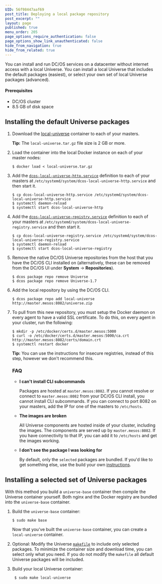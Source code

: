 ```yaml
---
UID: 56f98447aaf69
post_title: Deploying a local package repository
post_excerpt: ""
layout: page
published: true
menu_order: 205
page_options_require_authentication: false
page_options_show_link_unauthenticated: false
hide_from_navigation: true
hide_from_related: true
---
```

You can install and run DC/OS services on a datacenter without internet access with a local Universe. You can install a local Universe that includes the default packages (easiest), or select your own set of local Universe packages (advanced).

#### Prerequisites

*   DC/OS cluster
*   8.5 GB of disk space


## Installing the default Universe packages


1.  Download the [local-universe](https://downloads.mesosphere.com/universe/public/local-universe.tar.gz) container to each of your masters. 

    **Tip:** The `local-universe.tar.gz` file size is 2 GB or more.

1.  Load the container into the local Docker instance on each of your master nodes:

        $ docker load < local-universe.tar.gz

1.  Add the [`dcos-local-universe-http.service`](https://raw.githubusercontent.com/mesosphere/universe/version-2.x/local/dcos-local-universe-http.service) definition to each of your masters at `/etc/systemd/system/dcos-local-universe-http.service` and then start it.

        $ cp dcos-local-universe-http.service /etc/systemd/system/dcos-local-universe-http.service
        $ systemctl daemon-reload
        $ systemctl start dcos-local-universe-http

1.  Add the [`dcos-local-universe-registry.service`](https://raw.githubusercontent.com/mesosphere/universe/version-2.x/local/dcos-local-universe-registry.service) definition to each of your masters at `/etc/systemd/system/dcos-local-universe-registry.service` and then start it.

        $ cp dcos-local-universe-registry.service /etc/systemd/system/dcos-local-universe-registry.service
        $ systemctl daemon-reload
        $ systemctl start dcos-local-universe-registry

1.  Remove the native DC/OS Universe repositories from the host that you have the DC/OS CLI installed on (alternatively, these can be removed from the DC/OS UI under **System** -> **Repositories**).

        $ dcos package repo remove Universe
        $ dcos package repo remove Universe-1.7

1.  Add the local repository by using the DC/OS CLI.

        $ dcos package repo add local-universe http://master.mesos:8082/universe.zip

1.  To pull from this new repository, you must setup the Docker daemon on every agent to have a valid SSL certificate. To do this, on every agent in your cluster, run the following:

        $ mkdir -p /etc/docker/certs.d/master.mesos:5000
        $ curl -o /etc/docker/certs.d/master.mesos:5000/ca.crt http://master.mesos:8082/certs/domain.crt
        $ systemctl restart docker

    **Tip:** You can use the instructions for insecure registries, instead of this step, however we don't recommend this.

    ### FAQ
    
    - **I can't install CLI subcommands**
    
        Packages are hosted at `master.mesos:8082`. If you cannot resolve or connect to `master.mesos:8082` from your DC/OS CLI install, you cannot install CLI subcommands. If you can connect to port 8082 on your masters, add the IP for one of the masters to `/etc/hosts`.
    
    - **The images are broken**
    
        All Universe components are hosted inside of your cluster, including the images. The components are served up by `master.mesos:8082`. If you have connectivity to that IP, you can add it to `/etc/hosts` and get the images working.
    
    - **I don't see the package I was looking for**
    
        By default, only the `selected` packages are bundled. If you'd like to get something else, use the build your own [instructions](#build).


## <a name="build"></a>Installing a selected set of Universe packages
With this method you build a `universe-base` container then compile the Universe container yourself. Both nginx and the Docker registry are bundled into the `universe-base` container.

1.  Build the `universe-base` container:

        $ sudo make base
    	
    Now that you've built the `universe-base` container, you can create a `local-universe` container. 

1. Optional: Modify the Universe [`makefile`](https://github.com/mesosphere/universe/blob/version-2.x/Makefile) to include only selected packages. To minimize the container size and download time, you can select only what you need. If you do not modify the `makefile` all default Universe packages will be included. 

1. Build your local Universe container:

        $ sudo make local-universe

